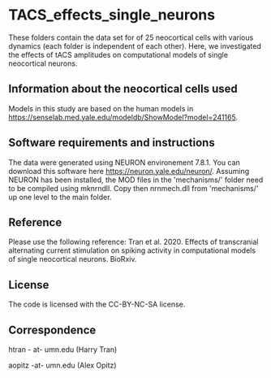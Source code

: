 # TACS_effects_single_neurons



These folders contain the data set for of 25 neocortical cells with various dynamics (each folder is independent of each other). Here, we investigated the effects of tACS amplitudes on computational models of single neocortical neurons. 

## Information about the neocortical cells used
Models in this study are based on the human models in https://senselab.med.yale.edu/modeldb/ShowModel?model=241165.

## Software requirements and instructions
The data were generated using NEURON environement 7.8.1.  You can download this software here https://neuron.yale.edu/neuron/. 
Assuming NEURON has been installed, the MOD files in the 'mechanisms/' folder need to be compiled using mknrndll. Copy then nrnmech.dll from 'mechanisms/' up one level to the main folder.

## Reference
Please use the following reference: Tran et al. 2020. Effects of transcranial alternating current stimulation on spiking activity in computational models of single neocortical neurons. BioRxiv.

## License
The code is licensed with the CC-BY-NC-SA license.

## Correspondence
htran - at- umn.edu (Harry Tran)

aopitz -at- umn.edu (Alex Opitz)
